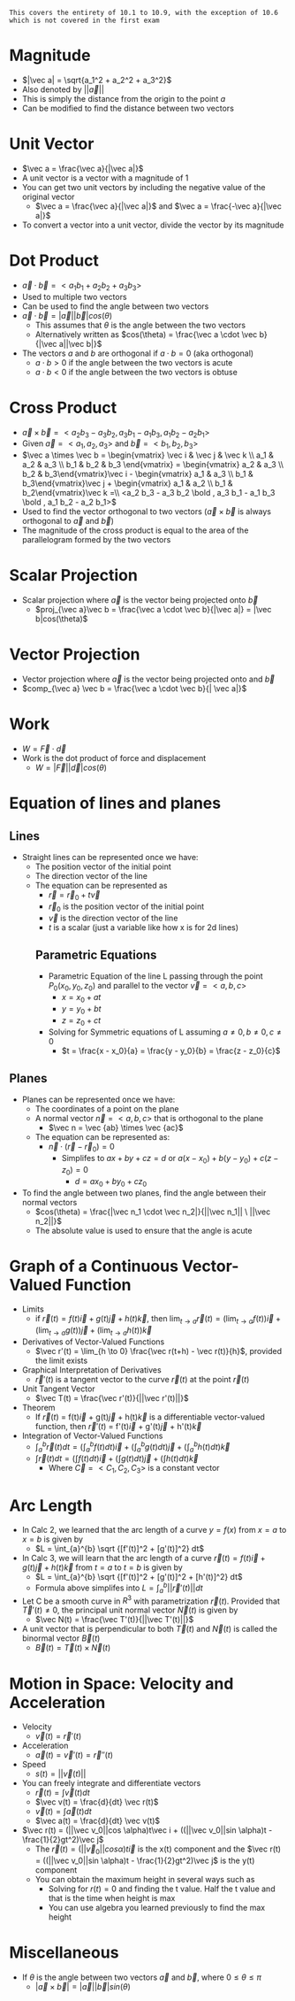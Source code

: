 `` This covers the entirety of 10.1 to 10.9, with the exception of 10.6 which is not covered in the first exam ``
# Magnitude
- $|\vec a| = \sqrt{a_1^2 + a_2^2 + a_3^2}$
- Also denoted by $||\vec a||$
- This is simply the distance from the origin to the point $a$
- Can be modified to find the distance between two vectors

# Unit Vector
- $\vec a = \frac{\vec a}{|\vec a|}$
- A unit vector is a vector with a magnitude of 1
- You can get two unit vectors by including the negative value of the original vector
  - $\vec a = \frac{\vec a}{|\vec a|}$ and $\vec a = \frac{-\vec a}{|\vec a|}$
- To convert a vector into a unit vector, divide the vector by its magnitude

# Dot Product
- $\vec a \cdot \vec b = <a_1b_1 + a_2b_2 + a_3b_3>$
- Used to multiple two vectors
- Can be used to find the angle between two vectors
- $\vec a \cdot \vec b = |\vec a||\vec b|cos(\theta)$
  - This assumes that $\theta$ is the angle between the two vectors
  - Alternatively written as $cos(\theta) = \frac{\vec a \cdot \vec b}{|\vec a||\vec b|}$
- The vectors $a$ and $b$ are orthogonal if $a \cdot b = 0$ (aka orthogonal)
  - $a \cdot b > 0$ if the angle between the two vectors is acute
  - $a \cdot b < 0$ if the angle between the two vectors is obtuse

# Cross Product
- $\vec a \times \vec b = <a_2b_3 - a_3b_2, a_3b_1 - a_1b_3, a_1b_2 - a_2b_1>$
- Given $\vec a = <a_1, a_2, a_3>$ and $\vec b = <b_1, b_2, b_3>$
- $\vec a \times \vec b = \begin{vmatrix} \vec i & \vec j & \vec k \\ a_1 & a_2 & a_3 \\ b_1 & b_2 & b_3 \end{vmatrix} = \begin{vmatrix} a_2 & a_3 \\ b_2 & b_3\end{vmatrix}\vec i - \begin{vmatrix} a_1 & a_3 \\ b_1 & b_3\end{vmatrix}\vec j + \begin{vmatrix} a_1 & a_2 \\ b_1 & b_2\end{vmatrix}\vec k =\\ <a_2 b_3 - a_3 b_2 \bold , a_3 b_1 - a_1 b_3 \bold , a_1 b_2 - a_2 b_1>$
- Used to find the vector orthogonal to two vectors ($\vec a \times \vec b$ is always orthogonal to $\vec a$ and $\vec b$)
- The magnitude of the cross product is equal to the area of the parallelogram formed by the two vectors

# Scalar Projection
- Scalar projection where $\vec a$ is the vector being projected onto $\vec b$
  - $proj_{\vec a}\vec b = \frac{\vec a \cdot \vec b}{|\vec a|} = |\vec b|cos(\theta)$

# Vector Projection
- Vector projection where $\vec a$ is the vector being projected onto and $\vec b$
- $comp_{\vec a} \vec b = \frac{\vec a \cdot \vec b}{| \vec a|}$

# Work
- $W = \vec F \cdot \vec d$
- Work is the dot product of force and displacement
  - $W = |\vec F||\vec d|cos(\theta)$

# Equation of lines and planes
## Lines
  - Straight lines can be represented once we have:
    - The position vector of the initial point
    - The direction vector of the line
    - The equation can be represented as
      - $\vec r = \vec r_0 + t\vec v$
      - $\vec r_0$ is the position vector of the initial point
      - $\vec v$ is the direction vector of the line
      - $t$ is a scalar (just a variable like how x is for 2d lines)
      ## Parametric Equations
      - Parametric Equation of the line L passing through the point $P_0(x_0, y_0, z_0)$ and parallel to the vector $\vec v = <a, b, c>$
        - $x = x_0 + at$
        - $y = y_0 + bt$
        - $z = z_0 + ct$
      - Solving for Symmetric equations of L assuming $a \ne 0, b \ne 0, c \ne 0$
        - $t = \frac{x - x_0}{a} = \frac{y - y_0}{b} = \frac{z - z_0}{c}$
## Planes
- Planes can be represented once we have:
  - The coordinates of a point on the plane
  - A normal vector $\vec n = <a, b, c>$ that is orthogonal to the plane
    - $\vec n = \vec {ab} \times \vec {ac}$
  - The equation can be represented as:
    - $\vec n \cdot (\vec r - \vec r_0) = 0$
      - Simplifes to $ax + by + cz = d$ or $a(x-x_0)+b(y-y_0)+c(z-z_0)=0$
        - $d = ax_0 + by_0 + cz_0$
- To find the angle between two planes, find the angle between their normal vectors
  - $cos(\theta) = \frac{|\vec n_1 \cdot \vec n_2|}{||\vec n_1|| \ ||\vec n_2||}$
  - The absolute value is used to ensure that the angle is acute

# Graph of a Continuous Vector-Valued Function
- Limits
  - if $\vec r(t) = f(t)\vec i + g(t)\vec j + h(t)\vec k$, then $\lim_{t \to a} \vec r(t) = (\lim_{t \to a} f(t))\vec i + (\lim_{t \to a} g(t))\vec j + (\lim_{t \to a} h(t))\vec k$
- Derivatives of Vector-Valued Functions
  - $\vec r'(t) = \lim_{h \to 0} \frac{\vec r(t+h) - \vec r(t)}{h}$, provided the limit exists
- Graphical Interpretation of Derivatives
  - $\vec r'(t)$ is a tangent vector to the curve $\vec r(t)$ at the point $\vec r(t)$
- Unit Tangent Vector
  - $\vec T(t) = \frac{\vec r'(t)}{||\vec r'(t)||}$
- Theorem
  - If $\vec r(t)$ = f(t)$\vec i$ + g(t)$\vec j$ + h(t)$\vec k$
 is a differentiable vector-valued function, then $\vec r'(t)$ = f'(t)$\vec i$ + g'(t)$\vec j$ + h'(t)$\vec k$
- Integration of Vector-Valued Functions
  - $\int_{a}^{b} \vec r(t) dt = (\int_{a}^{b} f(t) dt) \vec i + (\int_{a}^{b} g(t) dt) \vec j + (\int_{a}^{b} h(t) dt) \vec k$
  - $\int \vec r(t)dt = (\int f(t) dt) \vec i + (\int g(t) dt) \vec j + (\int h(t) dt) \vec k$
    - Where $\vec C = <C_1, C_2, C_3>$ is a constant vector

# Arc Length
- In Calc 2, we learned that the arc length of a curve $y = f(x)$ from $x = a$ to $x = b$ is given by
  - $L = \int_{a}^{b} \sqrt {[f'(t)]^2 + [g'(t)]^2} dt$
- In Calc 3, we will learn that the arc length of a curve $\vec r(t) = f(t)\vec i + g(t)\vec j + h(t)\vec k$ from $t = a$ to $t = b$ is given by
  - $L = \int_{a}^{b} \sqrt {[f'(t)]^2 + [g'(t)]^2 + [h'(t)]^2} dt$
  - Formula above simplifes into $L = \int_{a}^{b} ||\vec r'(t)|| dt$
- Let C be a smooth curve in $R^3$ with parametrization $\vec r(t)$. Provided that $\vec T'(t) \ne 0$, the principal unit normal vector $\vec N(t)$ is given by
  - $\vec N(t) = \frac{\vec T'(t)}{||\vec T'(t)||}$
- A unit vector that is perpendicular to both $\vec T(t)$ and $\vec N(t)$ is called the binormal vector $\vec B(t)$
  - $\vec B(t) = \vec T(t) \times \vec N(t)$

# Motion in Space: Velocity and Acceleration
- Velocity
  - $\vec v(t) = \vec r'(t)$
- Acceleration
  - $\vec a(t) = \vec v'(t) = \vec r''(t)$
- Speed
  - $s(t) = ||\vec v(t)||$
- You can freely integrate and differentiate vectors
  - $\vec r(t) = \int \vec v(t) dt$
  - $\vec v(t) = \frac{d}{dt} \vec r(t)$
  - $\vec v(t) = \int \vec a(t) dt$
  - $\vec a(t) = \frac{d}{dt} \vec v(t)$
- $\vec r(t) = (||\vec v_0||cos \alpha)t\vec i + ((||\vec v_0||sin \alpha)t - \frac{1}{2}gt^2)\vec j$
  - The $\vec r(t) = (||\vec v_0||cos \alpha)t\vec i$ is the x(t) component and the $\vec r(t) = ((||\vec v_0||sin \alpha)t - \frac{1}{2}gt^2)\vec j$ is the y(t) component
  - You can obtain the maximum height in several ways such as
    -  Solving for $r(t) = 0$ and finding the t value. Half the t value and that is the time when height is max
    -  You can use algebra you learned previously to find the max height

# Miscellaneous
- If $\theta$ is the angle between two vectors $\vec a$ and $\vec b$, where $0 \le \theta \le \pi$
  - $| \vec a \times \vec b | = |\vec a||\vec b|sin(\theta)$